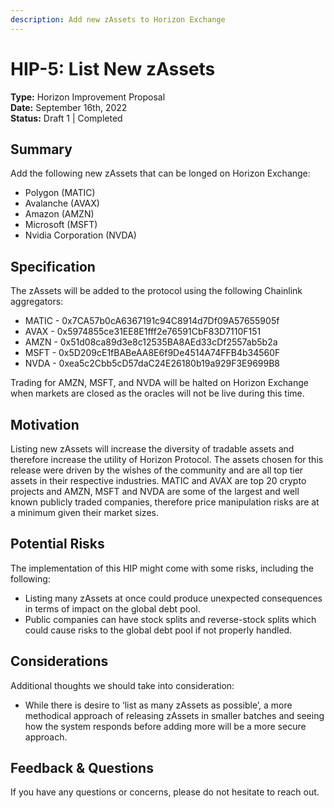 ```yaml
---
description: Add new zAssets to Horizon Exchange
---
```


# HIP-5: List New zAssets

**Type:** Horizon Improvement Proposal\
**Date:** September 16th, 2022\
**Status:** Draft 1  | Completed

## Summary

Add the following new zAssets that can be longed on Horizon Exchange:&#x20;

* Polygon (MATIC)&#x20;
* Avalanche (AVAX)&#x20;
* Amazon (AMZN)&#x20;
* Microsoft (MSFT)&#x20;
* Nvidia Corporation (NVDA)

## Specification

The zAssets will be added to the protocol using the following Chainlink aggregators:&#x20;

* MATIC - 0x7CA57b0cA6367191c94C8914d7Df09A57655905f&#x20;
* AVAX - 0x5974855ce31EE8E1fff2e76591CbF83D7110F151&#x20;
* AMZN - 0x51d08ca89d3e8c12535BA8AEd33cDf2557ab5b2a&#x20;
* MSFT - 0x5D209cE1fBABeAA8E6f9De4514A74FFB4b34560F&#x20;
* NVDA - 0xea5c2Cbb5cD57daC24E26180b19a929F3E9699B8

Trading for AMZN, MSFT, and NVDA will be halted on Horizon Exchange when markets are closed as the oracles will not be live during this time.

## Motivation

Listing new zAssets will increase the diversity of tradable assets and therefore increase the utility of Horizon Protocol. The assets chosen for this release were driven by the wishes of the community and are all top tier assets in their respective industries. MATIC and AVAX are top 20 crypto projects and AMZN, MSFT and NVDA are some of the largest and well known publicly traded companies, therefore price manipulation risks are at a minimum given their market sizes.

## **Potential Risks**

The implementation of this HIP might come with some risks, including the following:

* Listing many zAssets at once could produce unexpected consequences in terms of impact on the global debt pool.&#x20;
* Public companies can have stock splits and reverse-stock splits which could cause risks to the global debt pool if not properly handled.

## Considerations

Additional thoughts we should take into consideration:

* While there is desire to ‘list as many zAssets as possible’, a more methodical approach of releasing zAssets in smaller batches and seeing how the system responds before adding more will be a more secure approach.

## Feedback & Questions

If you have any questions or concerns, please do not hesitate to reach out.

